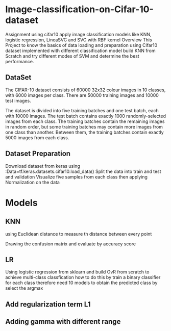 # Image-classification-on-Cifar-10-dataset
Assignment using cifar10 apply image classification models like KNN, logistic regression, LineaSVC and SVC with RBF kernel
 Overview This Project to know the basics of data loading and preparation using Cifar10 dataset implemented with different classification model build KNN from Scratch and try different modes of SVM and determine the best performance.

## DataSet

The CIFAR-10 dataset consists of 60000 32x32 colour images in 10 classes, with 6000 images per class. There are 50000 training images and 10000 test images.

The dataset is divided into five training batches and one test batch, each with 10000 images. The test batch contains exactly 1000 randomly-selected images from each class. The training batches contain the remaining images in random order, but some training batches may contain more images from one class than another. Between them, the training batches contain exactly 5000 images from each class.



## Dataset Preparation 
Download dataset from keras using :Data=tf.keras.datasets.cifar10.load_data() Split the data into train and test and validation Visualize five samples from each class then applying Normalization on the data

# Models
## KNN
using Euclidean distance to measure th distance between every point 

Drawing the confusion matrix and evaluate by accuracy score
## LR
Using logistic regression from sklearn and build OvR from scratch to achieve multi-class classfication how to do this by train a binary classifier for each class therefore need 10 models to obtain the predicted class by select the argmax

## Add regularization term L1

## Adding gamma with different range
